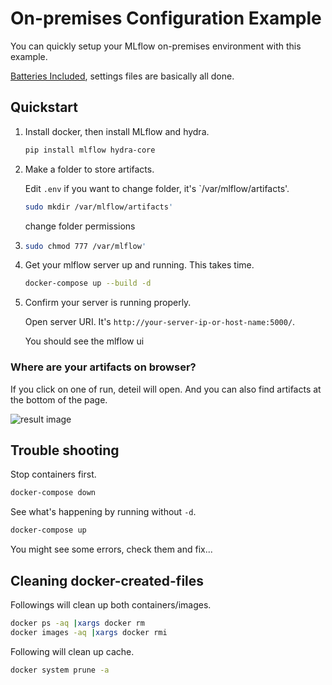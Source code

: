 # On-premises Configuration Example

You can quickly setup your MLflow on-premises environment with this example.

 [Batteries Included](https://www.python.org/dev/peps/pep-0206/#batteries-included-philosophy), settings files are basically all done.

## Quickstart

1. Install docker, then install MLflow and hydra.

    ```sh
    pip install mlflow hydra-core
    ```

2. Make a folder to store artifacts.

    Edit `.env` if you want to change folder, it's `/var/mlflow/artifacts'.

    ```sh
    sudo mkdir /var/mlflow/artifacts'
    ```
   change folder permissions
3. 
    ```sh
    sudo chmod 777 /var/mlflow'
    ```

3. Get your mlflow server up and running. This takes time.

    ```sh
    docker-compose up --build -d
    ```

4. Confirm your server is running properly.

    Open server URI. It's `http://your-server-ip-or-host-name:5000/`.

   You should see the mlflow ui


### Where are your artifacts on browser?

If you click on one of run, deteil will open. And you can also find artifacts at the bottom of the page.

![result image](images/on_pre_2.png)

## Trouble shooting

Stop containers first.

```sh
docker-compose down
```

See what's happening by running without `-d`.

```sh
docker-compose up
```

You might see some errors, check them and fix...

## Cleaning docker-created-files

Followings will clean up both containers/images.

```sh
docker ps -aq |xargs docker rm
docker images -aq |xargs docker rmi
```

Following will clean up cache.

```sh
docker system prune -a
```
